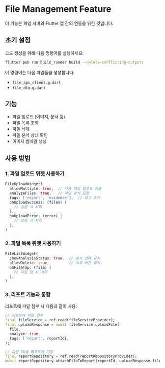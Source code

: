 # File Management Feature

이 기능은 파일 서버와 Flutter 앱 간의 연동을 위한 것입니다.

## 초기 설정

코드 생성을 위해 다음 명령어를 실행하세요:

```bash
flutter pub run build_runner build --delete-conflicting-outputs
```

이 명령어는 다음 파일들을 생성합니다:
- `file_api_client.g.dart`
- `file_dto.g.dart`

## 기능

- 파일 업로드 (이미지, 문서 등)
- 파일 목록 조회
- 파일 삭제
- 파일 분석 상태 확인
- 이미지 썸네일 생성

## 사용 방법

### 1. 파일 업로드 위젯 사용하기

```dart
FileUploadWidget(
  allowMultiple: true,  // 다중 파일 업로드 허용
  analyzeFiles: true,   // 파일 분석 요청
  tags: ['report', 'evidence'],  // 태그 추가
  onUploadSuccess: (files) {
    // 성공 시 처리
  },
  onUploadError: (error) {
    // 오류 시 처리
  },
)
```

### 2. 파일 목록 위젯 사용하기

```dart
FileListWidget(
  showAnalysisStatus: true,  // 분석 상태 표시
  allowDelete: true,         // 삭제 버튼 표시
  onFileTap: (file) {
    // 파일 탭 시 처리
  },
)
```

### 3. 리포트 기능과 통합

리포트에 파일 첨부 시 다음과 같이 사용:

```dart
// 리포트에 파일 첨부
final fileService = ref.read(fileServiceProvider);
final uploadResponse = await fileService.uploadFile(
  file,
  analyze: true,
  tags: ['report', reportId],
);

// 파일 ID를 리포트에 저장
final reportRepository = ref.read(reportRepositoryProvider);
await reportRepository.attachFileToReport(reportId, uploadResponse.fileId);
```
